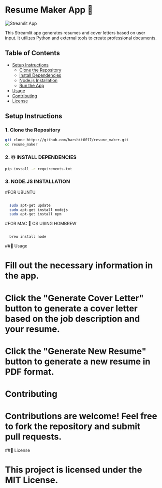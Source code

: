 # Resume Maker App 🥂

![Streamlit App](app_screenshot.png)

This Streamlit app generates resumes and cover letters based on user input. It utilizes Python and external tools to create professional documents.

## Table of Contents

- [Setup Instructions](#setup-instructions)
  - [Clone the Repository](#1-clone-the-repository)
  - [Install Dependencies](#2-install-dependencies)
  - [Node.js Installation](#3-nodejs-installation)
  - [Run the App](#4-run-the-app)
- [Usage](#usage)
- [Contributing](#contributing)
- [License](#license)

## Setup Instructions

### 1. Clone the Repository

```bash
git clone https://github.com/harshit0017/resume_maker.git
cd resume_maker
```

### 2. ☃️ INSTALL DEPENDENCIES
```bash
pip install -r requirements.txt
```
### 3. NODE.JS INSTALLATION
 #FOR UBUNTU
```bash

  sudo apt-get update
  sudo apt-get install nodejs
  sudo apt-get install npm
```
 #FOR MAC 🍎 OS USING HOMBREW
```bash

  brew install node
```
##🦕 Usage
   #  Fill out the necessary information in the app.
   # Click the "Generate Cover Letter" button to generate a cover letter based on the job description and your resume.
   # Click the "Generate New Resume" button to generate a new resume in PDF format.
   # Contributing
   # Contributions are welcome! Feel free to fork the repository and submit pull requests.

##📡 License
   # This project is licensed under the MIT License.


